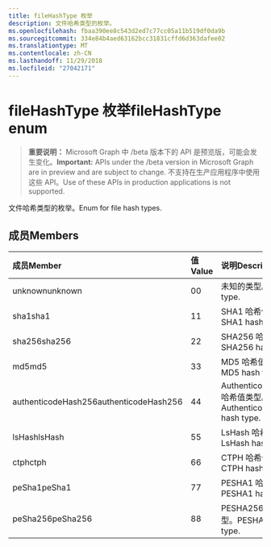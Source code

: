 ```yaml
---
title: fileHashType 枚举
description: 文件哈希类型的枚举。
ms.openlocfilehash: fbaa390ee8c543d2ed7c77cc05a11b519df0da9b
ms.sourcegitcommit: 334e84b4aed63162bcc31831cffd6d363dafee02
ms.translationtype: MT
ms.contentlocale: zh-CN
ms.lasthandoff: 11/29/2018
ms.locfileid: "27042171"
---
```

# <a name="filehashtype-enum"></a><span data-ttu-id="abcfb-103">fileHashType 枚举</span><span class="sxs-lookup"><span data-stu-id="abcfb-103">fileHashType enum</span></span>

> <span data-ttu-id="abcfb-104">**重要说明：** Microsoft Graph 中 /beta 版本下的 API 是预览版，可能会发生变化。</span><span class="sxs-lookup"><span data-stu-id="abcfb-104">**Important:** APIs under the /beta version in Microsoft Graph are in preview and are subject to change.</span></span> <span data-ttu-id="abcfb-105">不支持在生产应用程序中使用这些 API。</span><span class="sxs-lookup"><span data-stu-id="abcfb-105">Use of these APIs in production applications is not supported.</span></span>

<span data-ttu-id="abcfb-106">文件哈希类型的枚举。</span><span class="sxs-lookup"><span data-stu-id="abcfb-106">Enum for file hash types.</span></span>

## <a name="members"></a><span data-ttu-id="abcfb-107">成员</span><span class="sxs-lookup"><span data-stu-id="abcfb-107">Members</span></span>

|<span data-ttu-id="abcfb-108">成员</span><span class="sxs-lookup"><span data-stu-id="abcfb-108">Member</span></span>|<span data-ttu-id="abcfb-109">值</span><span class="sxs-lookup"><span data-stu-id="abcfb-109">Value</span></span>|<span data-ttu-id="abcfb-110">说明</span><span class="sxs-lookup"><span data-stu-id="abcfb-110">Description</span></span>|
|:---|:---|:---|
|<span data-ttu-id="abcfb-111">unknown</span><span class="sxs-lookup"><span data-stu-id="abcfb-111">unknown</span></span>|<span data-ttu-id="abcfb-112">0</span><span class="sxs-lookup"><span data-stu-id="abcfb-112">0</span></span>|<span data-ttu-id="abcfb-113">未知的类型。</span><span class="sxs-lookup"><span data-stu-id="abcfb-113">Unknown type.</span></span>|
|<span data-ttu-id="abcfb-114">sha1</span><span class="sxs-lookup"><span data-stu-id="abcfb-114">sha1</span></span>|<span data-ttu-id="abcfb-115">1</span><span class="sxs-lookup"><span data-stu-id="abcfb-115">1</span></span>|<span data-ttu-id="abcfb-116">SHA1 哈希值类型。</span><span class="sxs-lookup"><span data-stu-id="abcfb-116">SHA1 hash type.</span></span>|
|<span data-ttu-id="abcfb-117">sha256</span><span class="sxs-lookup"><span data-stu-id="abcfb-117">sha256</span></span>|<span data-ttu-id="abcfb-118">2</span><span class="sxs-lookup"><span data-stu-id="abcfb-118">2</span></span>| <span data-ttu-id="abcfb-119">SHA256 哈希值类型。</span><span class="sxs-lookup"><span data-stu-id="abcfb-119">SHA256 hash type.</span></span>|
|<span data-ttu-id="abcfb-120">md5</span><span class="sxs-lookup"><span data-stu-id="abcfb-120">md5</span></span>|<span data-ttu-id="abcfb-121">3</span><span class="sxs-lookup"><span data-stu-id="abcfb-121">3</span></span>| <span data-ttu-id="abcfb-122">MD5 哈希值类型。</span><span class="sxs-lookup"><span data-stu-id="abcfb-122">MD5 hash type.</span></span>|
|<span data-ttu-id="abcfb-123">authenticodeHash256</span><span class="sxs-lookup"><span data-stu-id="abcfb-123">authenticodeHash256</span></span>|<span data-ttu-id="abcfb-124">4</span><span class="sxs-lookup"><span data-stu-id="abcfb-124">4</span></span>| <span data-ttu-id="abcfb-125">AuthenticodeHash256 哈希值类型。</span><span class="sxs-lookup"><span data-stu-id="abcfb-125">AuthenticodeHash256 hash type.</span></span>|
|<span data-ttu-id="abcfb-126">lsHash</span><span class="sxs-lookup"><span data-stu-id="abcfb-126">lsHash</span></span>|<span data-ttu-id="abcfb-127">5</span><span class="sxs-lookup"><span data-stu-id="abcfb-127">5</span></span>| <span data-ttu-id="abcfb-128">LsHash 哈希值类型。</span><span class="sxs-lookup"><span data-stu-id="abcfb-128">LsHash hash type.</span></span>|
|<span data-ttu-id="abcfb-129">ctph</span><span class="sxs-lookup"><span data-stu-id="abcfb-129">ctph</span></span>|<span data-ttu-id="abcfb-130">6</span><span class="sxs-lookup"><span data-stu-id="abcfb-130">6</span></span>| <span data-ttu-id="abcfb-131">CTPH 哈希值类型。</span><span class="sxs-lookup"><span data-stu-id="abcfb-131">CTPH hash type.</span></span>|
|<span data-ttu-id="abcfb-132">peSha1</span><span class="sxs-lookup"><span data-stu-id="abcfb-132">peSha1</span></span>|<span data-ttu-id="abcfb-133">7</span><span class="sxs-lookup"><span data-stu-id="abcfb-133">7</span></span>| <span data-ttu-id="abcfb-134">PESHA1 哈希值类型。</span><span class="sxs-lookup"><span data-stu-id="abcfb-134">PESHA1 hash type.</span></span>|
|<span data-ttu-id="abcfb-135">peSha256</span><span class="sxs-lookup"><span data-stu-id="abcfb-135">peSha256</span></span>|<span data-ttu-id="abcfb-136">8</span><span class="sxs-lookup"><span data-stu-id="abcfb-136">8</span></span>| <span data-ttu-id="abcfb-137">PESHA256 哈希值类型。</span><span class="sxs-lookup"><span data-stu-id="abcfb-137">PESHA256 hash type.</span></span>|
